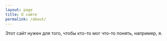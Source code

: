 ```yaml
---
layout: page
title: О сайте
permalink: /about/
---
```


Этот сайт нужен для того, чтобы кто-то мог что-то понять, например, я.
